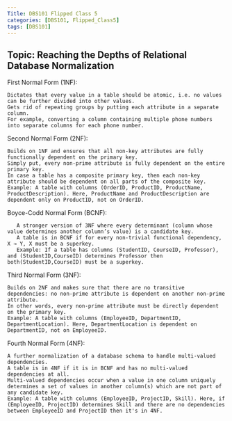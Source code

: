 ```yaml
---
Title: DBS101 Flipped Class 5
categories: [DBS101, Flipped_Class5]
tags: [DBS101]
---
```


## Topic: Reaching the Depths of Relational Database Normalization

First Normal Form (1NF):

    Dictates that every value in a table should be atomic, i.e. no values can be further divided into other values.
    Gets rid of repeating groups by putting each attribute in a separate column.
    For example, converting a column containing multiple phone numbers into separate columns for each phone number.

Second Normal Form (2NF):

    Builds on 1NF and ensures that all non-key attributes are fully functionally dependent on the primary key.
    Simply put, every non-prime attribute is fully dependent on the entire primary key.
    In case a table has a composite primary key, then each non-key attribute should be dependent on all parts of the composite key.
    Example: A table with columns (OrderID, ProductID, ProductName, ProductDescription). Here, ProductName and ProductDescription are dependent only on ProductID, not on OrderID.

Boyce-Codd Normal Form (BCNF):

       A stronger version of 3NF where every determinant (column whose value determines another column’s value) is a candidate key.
       A table is in BCNF if for every non-trivial functional dependency, X → Y, X must be a superkey.
       Example: If a table has columns (StudentID, CourseID, Professor), and (StudentID,CourseID) determines Professor then both(StudentID,CourseID) must be a superkey.

Third Normal Form (3NF):

    Builds on 2NF and makes sure that there are no transitive dependencies: no non-prime attribute is dependent on another non-prime attribute.
    In other words, every non-prime attribute must be directly dependent on the primary key.
    Example: A table with columns (EmployeeID, DepartmentID, DepartmentLocation). Here, DepartmentLocation is dependent on DepartmentID, not on EmployeeID.

Fourth Normal Form (4NF):

    A further normalization of a database schema to handle multi-valued dependencies.
    A table is in 4NF if it is in BCNF and has no multi-valued dependencies at all.
    Multi-valued dependencies occur when a value in one column uniquely determines a set of values in another column(s) which are not part of any candidate key.
    Example: A table with columns (EmployeeID, ProjectID, Skill). Here, if (EmployeeID, ProjectID) determines Skill and there are no dependencies between EmployeeID and ProjectID then it's in 4NF.